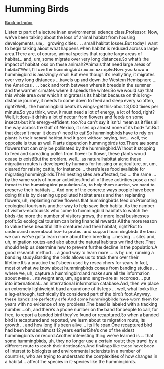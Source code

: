 # Humming Birds
[Back to Index](https://github.com/windows10010/tpoExtractor/blob/master/README.md)

Listen to part of a lecture in an environmental science class.Professor: Now, we’ve been talking about the loss of animal habitat from housing developments, um， growing cities . . . small habitat losses.But today I want to begin talking about what happens when habitat is reduced across a large area.There are, of course, animal species that require large areas of habitat... and, um, some migrate over very long distances.So what’s the impact of habitat loss on those animals?Animals that need large areas of habitat?Well, I’ll use the hummingbirds as an example.Now, you know a hummingbird is amazingly small.But even though it’s really tiny, it migrates over very long distances ...travels up and down the Western Hemisphere ... the Americas . . . back and forth between where it breeds in the summer and the warmer climates where it spends the winter.So we would say that this whole area over which it migrates is its habitat because on this long-distance journey, it needs to come down to feed and sleep every so often, right?Well，the hummingbird beats its wings-get this-about 3,000 times per minute.So you think, wow, it must need a lot of energy, a lot of food, right?Well, it does-it drinks a lot of nectar from flowers and feeds on some insects-but it's energy-efficient, too.You can't say it isn’t.I mean as it flies all the way across the Gulf of Mexico, it uses up almost none of its body fat.But that doesn't mean it doesn't need to eat!So hummingbirds have to rely on plants in their natural habitat.And it goes without saying, but... well, the opposite is true as well.Plants depend on hummingbirds too.There are some flowers that can only be pollinated by the hummingbird.Without it stopping to feed and spreading pollen from flower to flower, these plants would cease to exist!But the problem, well... as natural habitat along these migration routes is developed by humans for housing or agriculture, or, um, cleared for raising cattle, for instance ... there’s less food available for migrating hummingbirds.Their nesting sites are affected, too ... the same ... by the same sorts of human activities.And all of these activities pose a real threat to the hummingbird population.So, to help them survive, we need to preserve their habitats ... And one of the concrete ways people have been doing this is by cleaning up polluted habitat areas and then replanting flowers, uh, replanting native flowers that hummingbirds feed on.Promoting ecological tourism is another way to help save their habitat.As the number of visitors-ecotourists who come to hummingbird habitats to watch the birds-the more the number of visitors grows, the more local businesses profit.So ecological tourism can bring financial rewards.All the more reason to value these beautiful little creatures and their habitat, right?But to understand more about how to protect and support hummingbirds the best we can, we’ve gotta learn more about their breeding …nesting … sites and, uh, migration routes-and also about the natural habitats we find there.That should help us determine how to prevent further decline in the population.A good research method ... a good way to learn more ... is by, um, running a banding study.Banding the birds allows us to track them over their lifetime.It’s a practice that's been used by researchers for years.In fact, most of what we know about hummingbirds comes from banding studies ... where we, uh, capture a hummingbird and make sure all the information about it-like ... its weight and, um, age and length-are all recorded ... put into international... an international information database.And, then we place an extremely lightweight band around one of its legs … well, what looks like a leg-although, technically it’s considered part of the bird’s foot.Anyway, these bands are perfectly safe.And some hummingbirds have worn them for years with no evidence of any problems.The band is labeled with a tracking number …oh, and there’s a phone number on the band for people to call, for free, to report a banded bird they've found or recaptured.So when a banded bird is recaptured and reported, we learn about its migration route, its growth ... and how long it's been alive ... its life span.One recaptured bird had been banded almost 12 years earlier!She’s one of the oldest hummingbirds on record.Another interesting thing we’ve learned is ... that some hummingbirds, uh, they no longer use a certain route; they travel by a different route to reach their destination.And findings like these have been of interest to biologists and environmental scientists in a number of countries, who are trying to understand the complexities of how changes in a habitat... affect the species in it-species like the hummingbirds.
